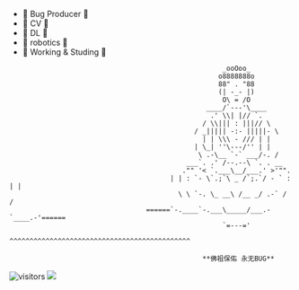 - 🔭    Bug Producer   🔭
- 🌱         CV        🌱
- 🤔         DL        🤔
- 🤖      robotics     🤖
- 💬 Working & Studing 💬


```
                                                     _ooOoo_
                                                    o8888888o
                                                    88" . "88
                                                    (| -_- |)
                                                     O\ = /O
                                                 ____/`---'\____
                                                  .' \\| |// `.
                                                / \\||| : |||// \
                                              / _||||| -:- |||||- \
                                                | | \\\ - /// | |
                                              | \_| ''\---/'' | |
                                               \ .-\__ `-` ___/-. /
                                            ___`. .' /--.--\ `. . __
                                           ."" '< `.___\__/___.' >'"".
                                        | | : `- \`.;`\ _ /`;.`/ - ` : | |
                                          \ \ `-. \_ __\ /__ _/ .-` / /
                                  ======`-.____`-.___\_____/___.-`____.-'======
                                                     `=---='
                                  ^^^^^^^^^^^^^^^^^^^^^^^^^^^^^^^^^^^^^^^^^^^^^

                                                **佛祖保佑 永无BUG**
```
 ![visitors](https://visitor-badge.glitch.me/badge?page_id=stellar-system.stellar-system)
 <img src="https://img.shields.io/badge/-Python-black?style=flat&logo=python&logoColor=white"> 
 
<!--
![](https://github-readme-stats.vercel.app/api?username=stellar-system&show_icons=true)

**stellar-system/stellar-system** is a ✨ _special_ ✨ repository because its `README.md` (this file) appears on your GitHub profile.

Here are some ideas to get you started:

- 🔭 I’m currently working on ...
- 🌱 I’m currently learning ...
- 👯 I’m looking to collaborate on ...
- 🤔 I’m looking for help with ...
- 💬 Ask me about ...
- 📫 How to reach me: ...
- 😄 Pronouns: ...
- ⚡ Fun fact: ...
-->
